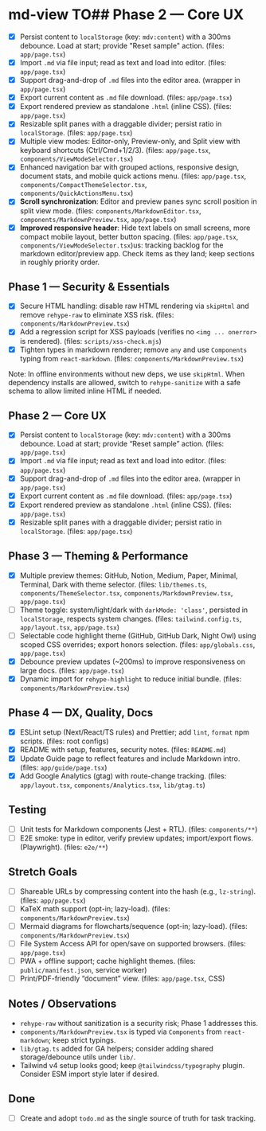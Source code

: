 # md-view TO## Phase 2 — Core UX

- [x] Persist content to `localStorage` (key: `mdv:content`) with a 300ms debounce. Load at start; provide "Reset sample" action. (files: `app/page.tsx`)
- [x] Import `.md` via file input; read as text and load into editor. (files: `app/page.tsx`)
- [x] Support drag-and-drop of `.md` files into the editor area. (wrapper in `app/page.tsx`)
- [x] Export current content as `.md` file download. (files: `app/page.tsx`)
- [x] Export rendered preview as standalone `.html` (inline CSS). (files: `app/page.tsx`)
- [x] Resizable split panes with a draggable divider; persist ratio in `localStorage`. (files: `app/page.tsx`)
- [x] Multiple view modes: Editor-only, Preview-only, and Split view with keyboard shortcuts (Ctrl/Cmd+1/2/3). (files: `app/page.tsx`, `components/ViewModeSelector.tsx`)
- [x] Enhanced navigation bar with grouped actions, responsive design, document stats, and mobile quick actions menu. (files: `app/page.tsx`, `components/CompactThemeSelector.tsx`, `components/QuickActionsMenu.tsx`)
- [x] **Scroll synchronization**: Editor and preview panes sync scroll position in split view mode. (files: `components/MarkdownEditor.tsx`, `components/MarkdownPreview.tsx`, `app/page.tsx`)
- [x] **Improved responsive header**: Hide text labels on small screens, more compact mobile layout, better button spacing. (files: `app/page.tsx`, `components/ViewModeSelector.tsx`)us: tracking backlog for the markdown editor/preview app. Check items as they land; keep sections in roughly priority order.

## Phase 1 — Security & Essentials

- [x] Secure HTML handling: disable raw HTML rendering via `skipHtml` and remove `rehype-raw` to eliminate XSS risk. (files: `components/MarkdownPreview.tsx`)
- [x] Add a regression script for XSS payloads (verifies no `<img ... onerror>` is rendered). (files: `scripts/xss-check.mjs`)
- [x] Tighten types in markdown renderer; remove `any` and use `Components` typing from `react-markdown`. (files: `components/MarkdownPreview.tsx`)

Note: In offline environments without new deps, we use `skipHtml`. When dependency installs are allowed, switch to `rehype-sanitize` with a safe schema to allow limited inline HTML if needed.

## Phase 2 — Core UX

- [x] Persist content to `localStorage` (key: `mdv:content`) with a 300ms debounce. Load at start; provide “Reset sample” action. (files: `app/page.tsx`)
- [x] Import `.md` via file input; read as text and load into editor. (files: `app/page.tsx`)
- [x] Support drag-and-drop of `.md` files into the editor area. (wrapper in `app/page.tsx`)
- [x] Export current content as `.md` file download. (files: `app/page.tsx`)
- [x] Export rendered preview as standalone `.html` (inline CSS). (files: `app/page.tsx`)
- [x] Resizable split panes with a draggable divider; persist ratio in `localStorage`. (files: `app/page.tsx`)

## Phase 3 — Theming & Performance

- [x] Multiple preview themes: GitHub, Notion, Medium, Paper, Minimal, Terminal, Dark with theme selector. (files: `lib/themes.ts`, `components/ThemeSelector.tsx`, `components/MarkdownPreview.tsx`, `app/page.tsx`)
- [ ] Theme toggle: system/light/dark with `darkMode: 'class'`, persisted in `localStorage`, respects system changes. (files: `tailwind.config.ts`, `app/layout.tsx`, `app/page.tsx`)
- [ ] Selectable code highlight theme (GitHub, GitHub Dark, Night Owl) using scoped CSS overrides; export honors selection. (files: `app/globals.css`, `app/page.tsx`)
- [x] Debounce preview updates (~200ms) to improve responsiveness on large docs. (files: `app/page.tsx`)
- [x] Dynamic import for `rehype-highlight` to reduce initial bundle. (files: `components/MarkdownPreview.tsx`)

## Phase 4 — DX, Quality, Docs

- [x] ESLint setup (Next/React/TS rules) and Prettier; add `lint`, `format` npm scripts. (files: root configs)
- [x] README with setup, features, security notes. (files: `README.md`)
- [x] Update Guide page to reflect features and include Markdown intro. (files: `app/guide/page.tsx`)
- [x] Add Google Analytics (gtag) with route-change tracking. (files: `app/layout.tsx`, `components/Analytics.tsx`, `lib/gtag.ts`)

## Testing

- [ ] Unit tests for Markdown components (Jest + RTL). (files: `components/**`)
- [ ] E2E smoke: type in editor, verify preview updates; import/export flows. (Playwright). (files: `e2e/**`)

## Stretch Goals

- [ ] Shareable URLs by compressing content into the hash (e.g., `lz-string`). (files: `app/page.tsx`)
- [ ] KaTeX math support (opt-in; lazy-load). (files: `components/MarkdownPreview.tsx`)
- [ ] Mermaid diagrams for flowcharts/sequence (opt-in; lazy-load). (files: `components/MarkdownPreview.tsx`)
- [ ] File System Access API for open/save on supported browsers. (files: `app/page.tsx`)
- [ ] PWA + offline support; cache highlight themes. (files: `public/manifest.json`, service worker)
- [ ] Print/PDF-friendly “document” view. (files: `app/page.tsx`, CSS)

## Notes / Observations

- `rehype-raw` without sanitization is a security risk; Phase 1 addresses this.
- `components/MarkdownPreview.tsx` is typed via `Components` from `react-markdown`; keep strict typings.
- `lib/gtag.ts` added for GA helpers; consider adding shared storage/debounce utils under `lib/`.
- Tailwind v4 setup looks good; keep `@tailwindcss/typography` plugin. Consider ESM import style later if desired.

## Done

- [ ] Create and adopt `todo.md` as the single source of truth for task tracking.
